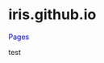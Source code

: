 # iris.github.io
<style>
.blue-text{
color:blue;
}
</style>
<h class = "blue-text">Pages</h>
<p>test<p/>


